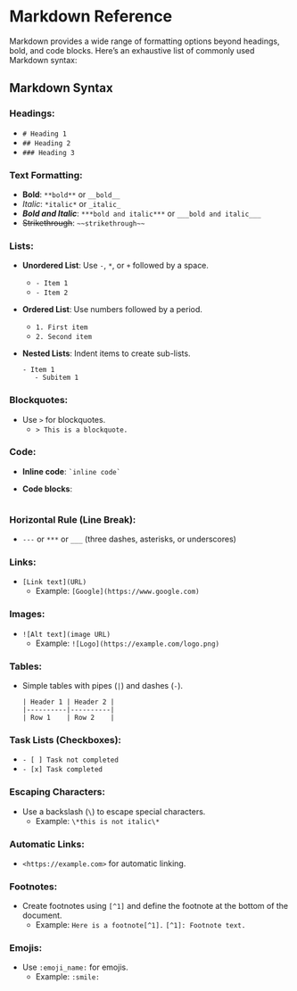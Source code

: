 # Markdown Reference

Markdown provides a wide range of formatting options beyond headings, bold, and code blocks. Here’s an exhaustive list of commonly used Markdown syntax:

## Markdown Syntax

### **Headings:**

- `# Heading 1`
- `## Heading 2`
- `### Heading 3`

### **Text Formatting:**

- **Bold**: `**bold**` or `__bold__`
- *Italic*: `*italic*` or `_italic_`
- ***Bold and Italic***: `***bold and italic***` or `___bold and italic___`
- ~~Strikethrough~~: `~~strikethrough~~`

### **Lists:**

- **Unordered List**: Use `-`, `*`, or `+` followed by a space.
  - `- Item 1`
  - `- Item 2`

- **Ordered List**: Use numbers followed by a period.
  - `1. First item`
  - `2. Second item`

- **Nested Lists**: Indent items to create sub-lists.

  ```
  - Item 1
     - Subitem 1
  ```

### **Blockquotes:**

- Use `>` for blockquotes.
  - `> This is a blockquote.`

### **Code:**

- **Inline code**: `` `inline code` ``
- **Code blocks**:

  ```
  ```

### **Horizontal Rule (Line Break):**

- `---` or `***` or `___` (three dashes, asterisks, or underscores)

### **Links:**

- `[Link text](URL)`
  - Example: `[Google](https://www.google.com)`

### **Images:**

- `![Alt text](image URL)`
  - Example: `![Logo](https://example.com/logo.png)`

### **Tables:**

- Simple tables with pipes (`|`) and dashes (`-`).

  ```
  | Header 1 | Header 2 |
  |----------|----------|
  | Row 1    | Row 2    |
  ```

### **Task Lists (Checkboxes):**

- `- [ ] Task not completed`
- `- [x] Task completed`

### **Escaping Characters:**

- Use a backslash (`\`) to escape special characters.
  - Example: `\*this is not italic\*`

### **Automatic Links:**

- `<https://example.com>` for automatic linking.

### **Footnotes:**

- Create footnotes using `[^1]` and define the footnote at the bottom of the document.
  - Example: `Here is a footnote[^1].`
    `[^1]: Footnote text.`

### **Emojis:**

- Use `:emoji_name:` for emojis.
  - Example: `:smile:`

[^1]: Footnote :smile:
